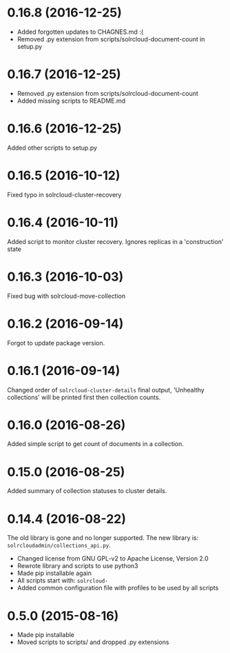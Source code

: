 # 0.16.8 (2016-12-25)

* Added forgotten updates to CHAGNES.md :(
* Removed .py extension from scripts/solrcloud-document-count in setup.py

# 0.16.7 (2016-12-25)

* Removed .py extension from scripts/solrcloud-document-count
* Added missing scripts to README.md

# 0.16.6 (2016-12-25)

Added other scripts to setup.py

# 0.16.5 (2016-10-12)

Fixed typo in solrcloud-cluster-recovery

# 0.16.4 (2016-10-11)

Added script to monitor cluster recovery. Ignores replicas in a 'construction' state

# 0.16.3 (2016-10-03)

Fixed bug with solrcloud-move-collection

# 0.16.2 (2016-09-14)

Forgot to update package version.

# 0.16.1 (2016-09-14)

Changed order of `solrcloud-cluster-details` final output,
'Unhealthy collections' will be printed first then collection counts.

# 0.16.0 (2016-08-26)

Added simple script to get count of documents in a collection.

# 0.15.0 (2016-08-25)

Added summary of collection statuses to cluster details.

# 0.14.4 (2016-08-22)

The old library is gone and no longer supported. The new library is: `solrcloudadmin/collections_api.py`.

* Changed license from GNU GPL-v2 to Apache License, Version 2.0
* Rewrote library and scripts to use python3
* Made pip installable again
* All scripts start with: `solrcloud-`
* Added common configuration file with profiles to be used by all scripts

# 0.5.0 (2015-08-16)

* Made pip installable
* Moved scripts to scripts/ and dropped .py extensions

